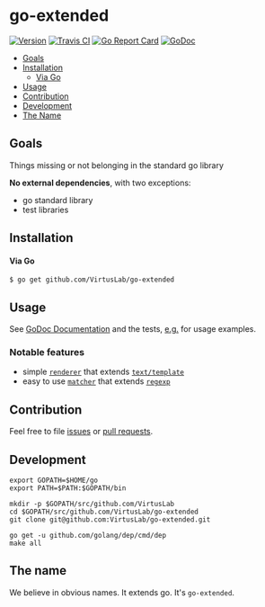 # go-extended

[![Version](https://img.shields.io/badge/version-v0.0.1-brightgreen.svg)](https://github.com/VirtusLab/go-extended/releases/tag/v0.0.1)
[![Travis CI](https://img.shields.io/travis/VirtusLab/go-extended.svg)](https://travis-ci.org/VirtusLab/go-extended)
[![Go Report Card](https://goreportcard.com/badge/github.com/VirtusLab/go-extended "Go Report Card")](https://goreportcard.com/report/github.com/VirtusLab/go-extended)
[![GoDoc](https://godoc.org/github.com/VirtusLab/go-extended?status.svg "GoDoc Documentation")](https://godoc.org/github.com/VirtusLab/go-extended/)

* [Goals](README.md#goals)
* [Installation](README.md#installation)
  * [Via Go](README.md#via-go)
* [Usage](README.md#usage)
* [Contribution](README.md#contribution)
* [Development](README.md#development)
* [The Name](README.md#the-name)

## Goals

Things missing or not belonging in the standard go library

**No external dependencies**, with two exceptions:
- go standard library
- test libraries

## Installation
#### Via Go

```console
$ go get github.com/VirtusLab/go-extended
```

## Usage

See [GoDoc Documentation](https://godoc.org/github.com/VirtusLab/go-extended/)
and the tests, [e.g.](https://github.com/VirtusLab/go-extended/blob/master/pkg/renderer/render_test.go) 
for usage examples.

### Notable features

- simple [`renderer`](https://godoc.org/github.com/VirtusLab/go-extended/pkg/renderer) that extends [`text/template`](https://golang.org/pkg/text/template/)
- easy to use [`matcher`](https://godoc.org/github.com/VirtusLab/go-extended/pkg/matcher) that extends [`regexp`](https://golang.org/pkg/regexp/)

## Contribution

Feel free to file [issues](https://github.com/VirtusLab/go-extended/issues) 
or [pull requests](https://github.com/VirtusLab/go-extended/pulls).

## Development

    export GOPATH=$HOME/go
    export PATH=$PATH:$GOPATH/bin
    
    mkdir -p $GOPATH/src/github.com/VirtusLab
    cd $GOPATH/src/github.com/VirtusLab/go-extended
    git clone git@github.com:VirtusLab/go-extended.git
    
    go get -u github.com/golang/dep/cmd/dep
    make all

## The name

We believe in obvious names. It extends go. It's `go-extended`.
